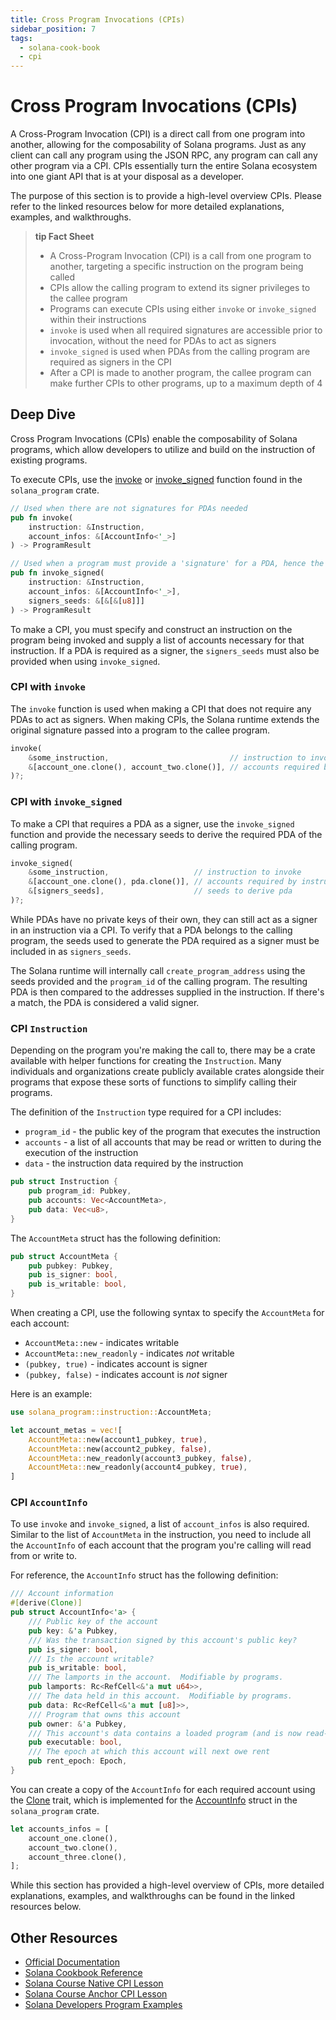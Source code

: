 ```yaml
---
title: Cross Program Invocations (CPIs)
sidebar_position: 7
tags:
  - solana-cook-book
  - cpi
---
```


# Cross Program Invocations (CPIs)

A Cross-Program Invocation (CPI) is a direct call from one program into another, allowing for the composability of Solana programs. Just as any client can call any program using the JSON RPC, any program can call any other program via a CPI. CPIs essentially turn the entire Solana ecosystem into one giant API that is at your disposal as a developer.

The purpose of this section is to provide a high-level overview CPIs. Please refer to the linked resources below for more detailed explanations, examples, and walkthroughs.


> **tip Fact Sheet**
> - A Cross-Program Invocation (CPI) is a call from one program to another, targeting a specific instruction on the program being called
> - CPIs allow the calling program to extend its signer privileges to the callee program
> - Programs can execute CPIs using either `invoke` or `invoke_signed` within their instructions
> - `invoke` is used when all required signatures are accessible prior to invocation, without the need for PDAs to act as signers
> - `invoke_signed` is used when PDAs from the calling program are required as signers in the CPI
> - After a CPI is made to another program, the callee program can make further CPIs to other programs, up to a maximum depth of 4

## Deep Dive

Cross Program Invocations (CPIs) enable the composability of Solana programs, which allow developers to utilize and build on the instruction of existing programs.

To execute CPIs, use the [invoke](https://docs.rs/solana-program/latest/solana_program/program/fn.invoke.html) or [invoke_signed](https://docs.rs/solana-program/latest/solana_program/program/fn.invoke_signed.html) function found in the `solana_program` crate.

```rust
// Used when there are not signatures for PDAs needed
pub fn invoke(
    instruction: &Instruction,
    account_infos: &[AccountInfo<'_>]
) -> ProgramResult

// Used when a program must provide a 'signature' for a PDA, hence the signer_seeds parameter
pub fn invoke_signed(
    instruction: &Instruction,
    account_infos: &[AccountInfo<'_>],
    signers_seeds: &[&[&[u8]]]
) -> ProgramResult
```

To make a CPI, you must specify and construct an instruction on the program being invoked and supply a list of accounts necessary for that instruction. If a PDA is required as a signer, the `signers_seeds` must also be provided when using `invoke_signed`.

### CPI with `invoke`

The `invoke` function is used when making a CPI that does not require any PDAs to act as signers. When making CPIs, the Solana runtime extends the original signature passed into a program to the callee program.

```rust
invoke(
    &some_instruction,                           // instruction to invoke
    &[account_one.clone(), account_two.clone()], // accounts required by instruction
)?;
```

### CPI with `invoke_signed`

To make a CPI that requires a PDA as a signer, use the `invoke_signed` function and provide the necessary seeds to derive the required PDA of the calling program.

```rust
invoke_signed(
    &some_instruction,                   // instruction to invoke
    &[account_one.clone(), pda.clone()], // accounts required by instruction, where one is a pda required as signer
    &[signers_seeds],                    // seeds to derive pda
)?;
```

While PDAs have no private keys of their own, they can still act as a signer in an instruction via a CPI. To verify that a PDA belongs to the calling program, the seeds used to generate the PDA required as a signer must be included in as `signers_seeds`.

The Solana runtime will internally call `create_program_address` using the seeds provided and the `program_id` of the calling program. The resulting PDA is then compared to the addresses supplied in the instruction. If there's a match, the PDA is considered a valid signer.

### CPI `Instruction`

Depending on the program you're making the call to, there may be a crate available with helper functions for creating the `Instruction`. Many individuals and organizations create publicly available crates alongside their programs that expose these sorts of functions to simplify calling their programs.

The definition of the `Instruction` type required for a CPI includes:

- `program_id` - the public key of the program that executes the instruction
- `accounts` - a list of all accounts that may be read or written to during the execution of the instruction
- `data` -  the instruction data required by the instruction

```rust
pub struct Instruction {
    pub program_id: Pubkey,
    pub accounts: Vec<AccountMeta>,
    pub data: Vec<u8>,
}
```

The `AccountMeta` struct has the following definition:

```rust
pub struct AccountMeta {
    pub pubkey: Pubkey,
    pub is_signer: bool,
    pub is_writable: bool,
}
```

When creating a CPI, use the following syntax to specify the `AccountMeta` for each account:

- `AccountMeta::new` - indicates writable
- `AccountMeta::new_readonly` - indicates *not* writable
- `(pubkey, true)` - indicates account is signer
- `(pubkey, false)` - indicates account is *not* signer

Here is an example:

```rust
use solana_program::instruction::AccountMeta;

let account_metas = vec![
    AccountMeta::new(account1_pubkey, true),
    AccountMeta::new(account2_pubkey, false),
    AccountMeta::new_readonly(account3_pubkey, false),
    AccountMeta::new_readonly(account4_pubkey, true),
]
```

### CPI `AccountInfo`

To use `invoke` and `invoke_signed`, a list of `account_infos` is also required. Similar to the list of `AccountMeta` in the instruction, you need to include all the `AccountInfo` of each account that the program you're calling will read from or write to.

For reference, the `AccountInfo` struct has the following definition:

```rust
/// Account information
#[derive(Clone)]
pub struct AccountInfo<'a> {
    /// Public key of the account
    pub key: &'a Pubkey,
    /// Was the transaction signed by this account's public key?
    pub is_signer: bool,
    /// Is the account writable?
    pub is_writable: bool,
    /// The lamports in the account.  Modifiable by programs.
    pub lamports: Rc<RefCell<&'a mut u64>>,
    /// The data held in this account.  Modifiable by programs.
    pub data: Rc<RefCell<&'a mut [u8]>>,
    /// Program that owns this account
    pub owner: &'a Pubkey,
    /// This account's data contains a loaded program (and is now read-only)
    pub executable: bool,
    /// The epoch at which this account will next owe rent
    pub rent_epoch: Epoch,
}
```

You can create a copy of the `AccountInfo` for each required account using the [Clone](https://docs.rs/solana-program/latest/solana_program/account_info/struct.AccountInfo.html#impl-Clone-for-AccountInfo%3C'a%3E) trait, which is implemented for the [AccountInfo](https://docs.rs/solana-program/latest/solana_program/account_info/struct.AccountInfo.html) struct in the `solana_program` crate.

```rust
let accounts_infos = [
    account_one.clone(),
    account_two.clone(),
    account_three.clone(),
];
```

While this section has provided a high-level overview of CPIs, more detailed explanations, examples, and walkthroughs can be found in the linked resources below.

## Other Resources
- [Official Documentation](https://docs.solana.com/developing/programming-model/calling-between-programs#cross-program-invocations)
- [Solana Cookbook Reference](https://solanacookbook.com/references/programs.html#how-to-do-cross-program-invocation)
- [Solana Course Native CPI Lesson](https://www.soldev.app/course/cpi)
- [Solana Course Anchor CPI Lesson](https://www.soldev.app/course/anchor-cpi)
- [Solana Developers Program Examples](https://github.com/solana-developers/program-examples/tree/main/basics/cross-program-invocation)
